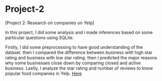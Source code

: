# Project-2

[Project 2: Research on companies on Yelp]

  In this project, I did some analysis and i made inferences based on some particular questions using SQLite.
  
  Firstly, I did some preprocessing to have good understanding of the dataset. 
  then I compared the difference between business with high star rating and business with low star rating.
  then I predicted the major reasons why some businesses close down by comparing closed and active business.
  Lastly, I analyze the star rating and number of reviews to know popular food companies in Yelp.
[Here](https://github.com/Holarh/Project-2/blob/master/Research%20on%20companies%20on%20Yelp.txt)
